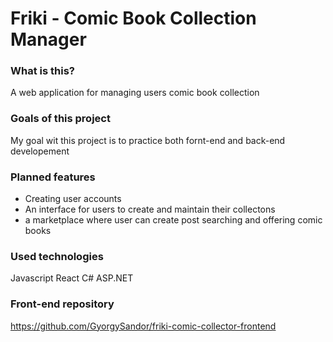 # Friki - Comic Book Collection Manager
### What is this?
A web application for managing users comic book collection
### Goals of this project
My goal wit this project is to practice both fornt-end and back-end developement

### Planned features
- Creating user accounts
- An interface for users to create and maintain their collectons
- a marketplace where user can create post searching and offering comic books

### Used technologies
Javascript
React
C#
ASP.NET

### Front-end repository
https://github.com/GyorgySandor/friki-comic-collector-frontend
